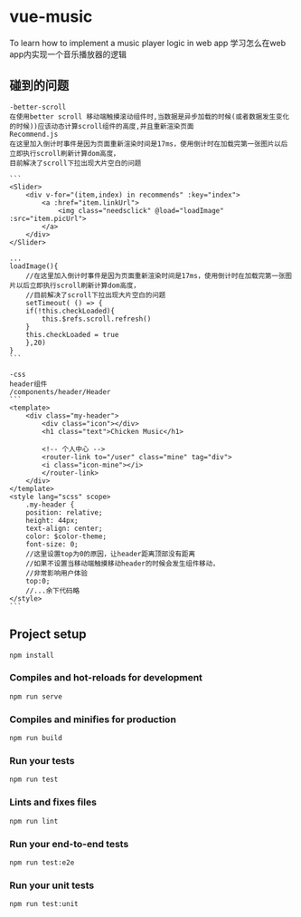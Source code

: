 # vue-music
To learn how to implement a music player logic in  web app
学习怎么在web app内实现一个音乐播放器的逻辑

## 碰到的问题
    -better-scroll
    在使用better scroll 移动端触摸滚动组件时,当数据是异步加载的时候(或者数据发生变化的时候))应该动态计算scroll组件的高度,并且重新渲染页面
    Recommend.js
    在这里加入倒计时事件是因为页面重新渲染时间是17ms，使用倒计时在加载完第一张图片以后立即执行scroll刷新计算dom高度，
    目前解决了scroll下拉出现大片空白的问题

    ```
    <Slider>
        <div v-for="(item,index) in recommends" :key="index">
            <a :href="item.linkUrl">
                <img class="needsclick" @load="loadImage" :src="item.picUrl">
            </a>
        </div>
    </Slider>

    ...
    loadImage(){
        //在这里加入倒计时事件是因为页面重新渲染时间是17ms，使用倒计时在加载完第一张图片以后立即执行scroll刷新计算dom高度，
        //目前解决了scroll下拉出现大片空白的问题
        setTimeout( () => {
        if(!this.checkLoaded){
            this.$refs.scroll.refresh()
        }
        this.checkLoaded = true
        },20)
    }    
    ```

    -css
    header组件
    /components/header/Header
    ```
    <template>
        <div class="my-header">
            <div class="icon"></div>
            <h1 class="text">Chicken Music</h1>

            <!-- 个人中心 -->
            <router-link to="/user" class="mine" tag="div">
            <i class="icon-mine"></i>
            </router-link>
        </div>
    </template>
    <style lang="scss" scope>
        .my-header {
        position: relative;
        height: 44px;
        text-align: center;
        color: $color-theme;
        font-size: 0;
        //这里设置top为0的原因，让header距离顶部没有距离
        //如果不设置当移动端触摸移动header的时候会发生组件移动，
        //非常影响用户体验
        top:0; 
        //...余下代码略
    </style> 
    ```

## Project setup
```
npm install
```

### Compiles and hot-reloads for development
```
npm run serve
```

### Compiles and minifies for production
```
npm run build
```

### Run your tests
```
npm run test
```

### Lints and fixes files
```
npm run lint
```

### Run your end-to-end tests
```
npm run test:e2e
```

### Run your unit tests
```
npm run test:unit
```


